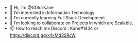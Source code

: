 - 👋 Hi, I’m @GDIorKane
- 👀 I’m interested in Information Technology
- 🌱 I’m currently learning Full Stack Development
- 💞️ I’m looking to collaborate on Projects in which are Scalable.
- 📫 How to reach me 
    Discord : Kane#1434 or https://discord.gg/x4xMd3SRcW

<!---
GDIorKane/GDIorKane is a ✨ special ✨ repository because its `README.md` (this file) appears on your GitHub profile.
You can click the Preview link to take a look at your changes.
--->

